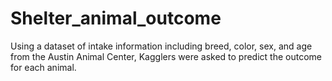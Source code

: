 # Shelter_animal_outcome
Using a dataset of intake information including breed, color, sex, and age from the Austin Animal Center, Kagglers were asked to predict the outcome for each animal.
